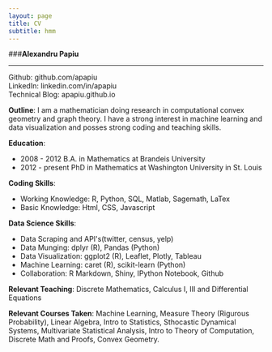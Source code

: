```yaml
---
layout: page
title: CV
subtitle: hmm
---
```


###**Alexandru Papiu**

___

Github: github.com/apapiu    
LinkedIn: linkedin.com/in/apapiu    
Technical Blog: apapiu.github.io     

**Outline**: I am a mathematician doing research in computational convex geometry and graph theory. I have a strong interest in machine learning and data visualization and posses strong coding and teaching skills.

**Education**:
 
 - 2008 - 2012 B.A. in Mathematics at Brandeis University
 - 2012 - present PhD in Mathematics at Washington University in St. Louis


**Coding Skills**:

- Working Knowledge: R, Python, SQL, Matlab, Sagemath, LaTex
- Basic Knowledge: Html, CSS, Javascript


**Data Science Skills**:

- Data Scraping and API's(twitter, census, yelp)
- Data Munging: dplyr (R),  Pandas (Python)
- Data Visualization: ggplot2 (R),  Leaflet, Plotly, Tableau
- Machine Learning: caret (R), scikit-learn (Python)
- Collaboration: R Markdown, Shiny, IPython Notebook, Github

**Relevant Teaching**:
Discrete Mathematics, Calculus I, III and Differential Equations

**Relevant Courses Taken**:
Machine Learning, Measure Theory (Rigurous Probability), Linear Algebra, Intro to Statistics, Sthocastic Dynamical Systems, Multivariate Statistical Analysis, Intro to Theory of Computation, Discrete Math and Proofs, Convex Geometry.

